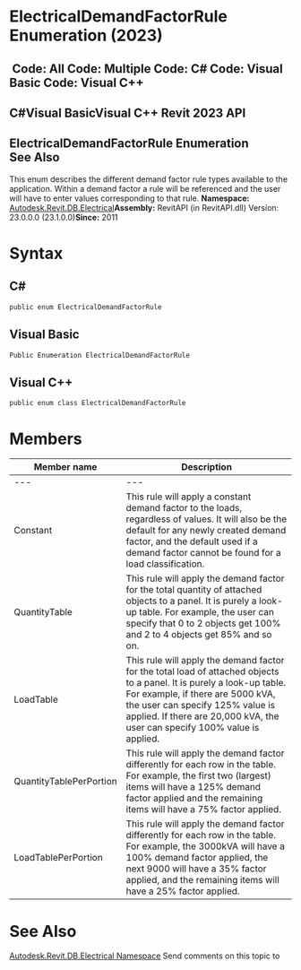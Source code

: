 # ElectricalDemandFactorRule Enumeration (2023)

﻿
 Code: All Code: Multiple Code: C# Code: Visual Basic Code: Visual C++   
---  
C#Visual BasicVisual C++
Revit 2023 API  
---  
ElectricalDemandFactorRule Enumeration  
See Also  
---  
This enum describes the different demand factor rule types available to the application. Within a demand factor a rule will be referenced and the user will have to enter values corresponding to that rule. 
**Namespace:** [Autodesk.Revit.DB.Electrical](212a1314-7843-2c6c-3322-363127e4059f.md "Autodesk.Revit.DB.Electrical Namespace")**Assembly:** RevitAPI (in RevitAPI.dll) Version: 23.0.0.0 (23.1.0.0)**Since:** 2011 
# Syntax
C#  
---  
```text
public enum ElectricalDemandFactorRule
```
  
Visual Basic  
---  
```text
Public Enumeration ElectricalDemandFactorRule
```
  
Visual C++  
---  
```text
public enum class ElectricalDemandFactorRule
```
  
# Members
| Member name | Description |
| --- | --- |
| --- | --- |
| Constant | This rule will apply a constant demand factor to the loads, regardless of values. It will also be the default for any newly created demand factor, and the default used if a demand factor cannot be found for a load classification. |
| QuantityTable | This rule will apply the demand factor for the total quantity of attached objects to a panel. It is purely a look-up table. For example, the user can specify that 0 to 2 objects get 100% and 2 to 4 objects get 85% and so on. |
| LoadTable | This rule will apply the demand factor for the total load of attached objects to a panel. It is purely a look-up table. For example, if there are 5000 kVA, the user can specify 125% value is applied. If there are 20,000 kVA, the user can specify 100% value is applied. |
| QuantityTablePerPortion | This rule will apply the demand factor differently for each row in the table. For example, the first two (largest) items will have a 125% demand factor applied and the remaining items will have a 75% factor applied. |
| LoadTablePerPortion | This rule will apply the demand factor differently for each row in the table. For example, the 3000kVA will have a 100% demand factor applied, the next 9000 will have a 35% factor applied, and the remaining items will have a 25% factor applied. |

# See Also
[Autodesk.Revit.DB.Electrical Namespace](212a1314-7843-2c6c-3322-363127e4059f.md "Autodesk.Revit.DB.Electrical Namespace")
Send comments on this topic to 